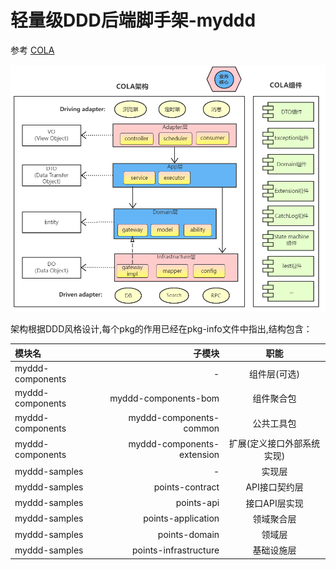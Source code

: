 # 轻量级DDD后端脚手架-myddd

参考 [COLA](https://github.com/alibaba/COLA)

![img.png](img.png)

架构根据DDD风格设计,每个pkg的作用已经在pkg-info文件中指出,结构包含：

| 模块名 | 子模块 | 职能 |
| :-----| ----: | :----: |
| myddd-components | - |  组件层(可选) |
| myddd-components | myddd-components-bom | 组件聚合包 |
| myddd-components | myddd-components-common | 公共工具包 |
| myddd-components | myddd-components-extension | 扩展(定义接口外部系统实现)| 
| myddd-samples | - | 实现层| 
| myddd-samples | points-contract | API接口契约层| 
| myddd-samples | points-api | 接口API层实现| 
| myddd-samples | points-application | 领域聚合层| 
| myddd-samples | points-domain | 领域层| 
| myddd-samples | points-infrastructure | 基础设施层| 

